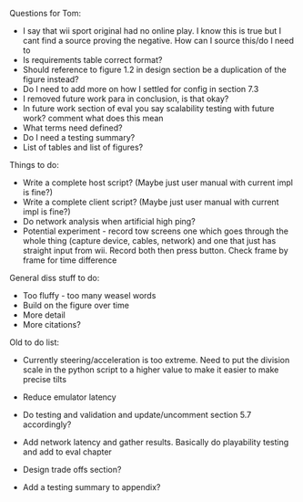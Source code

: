 Questions for Tom:

- I say that wii sport original had no online play. I know this is true but I cant find a source proving the negative. How can I source this/do I need to
- Is requirements table correct format?
- Should reference to figure 1.2 in design section be a duplication of the figure instead?
- Do I need to add more on how I settled for config in section 7.3
- I removed future work para in conclusion, is that okay?
- In future work section of eval you say scalability testing with future work? comment what does this mean
- What terms need defined?
- Do I need a testing summary? 
- List of tables and list of figures?

Things to do:
- Write a complete host script? (Maybe just user manual with current impl is fine?)
- Write a complete client script? (Maybe just user manual with current impl is fine?)
- Do network analysis when artificial high ping?
- Potential experiment - record tow screens one which goes through the whole thing (capture device, cables, network) and one that just has straight input from wii. Record both then press button. Check frame by frame for time difference

General diss stuff to do:
- Too fluffy - too many weasel words
- Build on the figure over time
- More detail
- More citations?

Old to do list:
- Currently steering/acceleration is too extreme. Need to put the division scale in the python script to a higher value to make it easier to make precise tilts
- Reduce emulator latency 

- Do testing and validation and update/uncomment section 5.7 accordingly?

- Add network latency and gather results. Basically do playability testing and add to eval chapter

- Design trade offs section?
- Add a testing summary to appendix?

